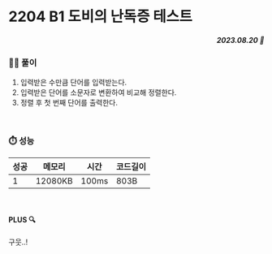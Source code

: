 # 2204 B1 도비의 난독증 테스트
##### <p align="right"> 2023.08.20 📆 </p> 

 
### 👩‍🏫 풀이
1. 입력받은 수만큼 단어를 입력받는다.
2. 입력받은 단어를 소문자로 변환하여 비교해 정렬한다.
3. 정렬 후 첫 번째 단어를 출력한다.

<br>

### ⏱️ 성능

성공 |메모리 | 시간 | 코드길이
---|---|---|---|
1|12080KB|100ms|803B

<br>

#### PLUS 🔍
구웃..!
